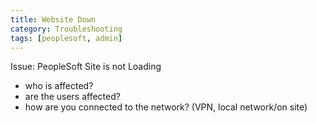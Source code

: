 ```yaml
---
title: Website Down
category: Troubleshooting
tags: [peoplesoft, admin]
---
```


Issue:  PeopleSoft Site is not Loading

* who is affected?
* are the users affected?
* how are you connected to the network? (VPN, local network/on site)